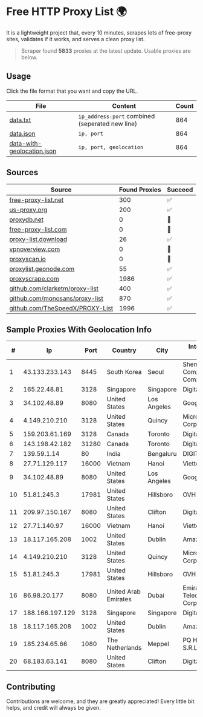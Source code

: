 
# Free HTTP Proxy List 🌍

It is a lightweight project that, every 10 minutes, scrapes lots of free-proxy sites, validates if it works, and serves a clean proxy list.


> Scraper found **5833** proxies at the latest update. Usable proxies are below.

## Usage

Click the file format that you want and copy the URL.


|File|Content|Count|
|----|-------|-----|
|[data.txt](https://raw.githubusercontent.com/themiralay/Proxy-List-World/master/data.txt)|`ip_address:port` combined (seperated new line)|864|
|[data.json](https://raw.githubusercontent.com/themiralay/Proxy-List-World/master/data.json)|`ip, port`|864|
|[data-with-geolocation.json](https://raw.githubusercontent.com/themiralay/Proxy-List-World/master/data-with-geolocation.json)|`ip, port, geolocation`|864|

## Sources

|Source|Found Proxies|Succeed|
|------|-------------|-------|
|[free-proxy-list.net](https://free-proxy-list.net)|300|✅|
|[us-proxy.org](https://www.us-proxy.org)|200|✅|
|[proxydb.net](http://proxydb.net)|0|🚫|
|[free-proxy-list.com](https://free-proxy-list.com/?page=&port=&type%5B%5D=http&type%5B%5D=https&up_time=0&search=Search)|0|🚫|
|[proxy-list.download](https://www.proxy-list.download/HTTP)|26|✅|
|[vpnoverview.com](https://vpnoverview.com/privacy/anonymous-browsing/free-proxy-servers)|0|🚫|
|[proxyscan.io](https://www.proxyscan.io)|0|🚫|
|[proxylist.geonode.com](https://proxylist.geonode.com/api/proxy-list?limit=300&page=1&sort_by=lastChecked&sort_type=desc&protocols=http,https)|55|✅|
|[proxyscrape.com](https://api.proxyscrape.com/v2/?request=displayproxies&protocol=http&timeout=10000&country=all&ssl=all&anonymity=all)|1986|✅|
|[github.com/clarketm/proxy-list](https://raw.githubusercontent.com/clarketm/proxy-list/master/proxy-list-raw.txt)|400|✅|
|[github.com/monosans/proxy-list](https://raw.githubusercontent.com/monosans/proxy-list/main/proxies/http.txt)|870|✅|
|[github.com/TheSpeedX/PROXY-List](https://raw.githubusercontent.com/TheSpeedX/PROXY-List/master/http.txt)|1996|✅|


## Sample Proxies With Geolocation Info

|#|Ip|Port|Country|City|Internet Service Provider|
|-|--|----|-------|----|-------------------------|
|1|43.133.233.143|8445|South Korea|Seoul|Shenzhen Tencent Computer Systems Company Limited|
|2|165.22.48.81|3128|Singapore|Singapore|DigitalOcean, LLC|
|3|34.102.48.89|8080|United States|Los Angeles|Google LLC|
|4|4.149.210.210|3128|United States|Quincy|Microsoft Corporation|
|5|159.203.61.169|3128|Canada|Toronto|DigitalOcean, LLC|
|6|143.198.42.182|31280|Canada|Toronto|DigitalOcean, LLC|
|7|139.59.1.14|80|India|Bengaluru|DIGITALOCEAN|
|8|27.71.129.117|16000|Vietnam|Hanoi|Viettel Group|
|9|34.102.48.89|8080|United States|Los Angeles|Google LLC|
|10|51.81.245.3|17981|United States|Hillsboro|OVH SAS|
|11|209.97.150.167|8080|United States|Clifton|DigitalOcean, LLC|
|12|27.71.140.97|16000|Vietnam|Hanoi|Viettel Group|
|13|18.117.165.208|1002|United States|Dublin|Amazon.com, Inc.|
|14|4.149.210.210|3128|United States|Quincy|Microsoft Corporation|
|15|51.81.245.3|17981|United States|Hillsboro|OVH SAS|
|16|86.98.20.177|8080|United Arab Emirates|Dubai|Emirates Telecommunications Corporation|
|17|188.166.197.129|3128|Singapore|Singapore|DigitalOcean, LLC|
|18|18.117.165.208|1002|United States|Dublin|Amazon.com, Inc.|
|19|185.234.65.66|1080|The Netherlands|Meppel|PQ HOSTING PLUS S.R.L.|
|20|68.183.63.141|8080|United States|Clifton|DigitalOcean, LLC|



## Contributing

Contributions are welcome, and they are greatly appreciated! Every
little bit helps, and credit will always be given.

